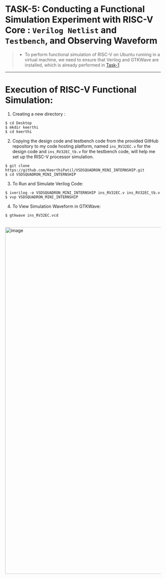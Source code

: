 # TASK-5: Conducting a Functional Simulation Experiment with RISC-V Core : `Verilog Netlist` and `Testbench`, and Observing Waveform  

> * To perform functional simulation of RISC-V on Ubuntu running in a virtual machine, we need to ensure that Verilog and GTKWave are installed, which is already performed in  <a href="https://github.com/KeerthiPatil/VSDSQUADRON_MINI_INTERNSHIP/blob/521f141724596c3a0b9e766b10dd59874f90fe80/TASK-1.md">Task-1</a>
---------------------------------------------------------------------------------------------------------------------------------------------------------------  
# Execution of RISC-V Functional Simulation:    
1. Creating a new directory :
```
$ cd Desktop
$ mkdir keerthi
$ cd keerthi
``` 
2. Copying the design code and testbench code from the provided GitHub repository to my code hosting platform, named `ins_RV32EC.v` for the design code and `ins_RV32EC_tb.v` for the testbench code, will help me set up the RISC-V processor simulation. 
```
$ git clone https://github.com/KeerthiPatil/VSDSQUADRON_MINI_INTERNSHIP.git
$ cd VSDSQUADRON_MINI_INTERNSHIP
```  

3. To Run and Simulate Verilog Code:
```
$ iverilog -o VSDSQUADRON_MINI_INTERNSHIP ins_RV32EC.v ins_RV32EC_tb.v
$ vvp VSDSQUADRON_MINI_INTERNSHIP
```
4. To View Simulation Waveform in GTKWave:
```
$ gtkwave ins_RV32EC.vcd
```
<br>
<img width="1119" alt="image" src="https://github.com/KeerthiPatil/VSDSQUADRON_MINI_INTERNSHIP/assets/167600409/bad745a2-2848-4f9f-b3ba-d4f3f9a72def">  
<br>   







